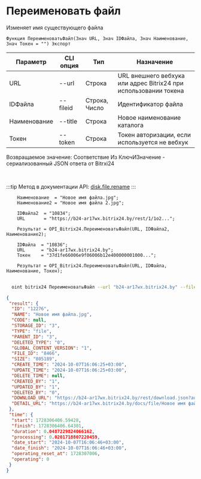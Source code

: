 ﻿---
sidebar_position: 10
---

# Переименовать файл
 Изменяет имя существующего файла



`Функция ПереименоватьФайл(Знач URL, Знач IDФайла, Знач Наименование, Знач Токен = "") Экспорт`

  | Параметр | CLI опция | Тип | Назначение |
  |-|-|-|-|
  | URL | --url | Строка | URL внешнего вебхука или адрес Bitrix24 при использовании токена |
  | IDФайла | --fileid | Строка, Число | Идентификатор файла |
  | Наименование | --title | Строка | Новое наименование каталога |
  | Токен | --token | Строка | Токен авторизации, если используется не вебхук |

  
  Возвращаемое значение:   Соответствие Из КлючИЗначение - сериализованный JSON ответа от Bitrxi24

<br/>

:::tip
Метод в документации API: [disk.file.rename](https://dev.1c-bitrix.ru/rest_help/disk/file/disk_file_rename.php)
:::
<br/>


```bsl title="Пример кода"
    Наименование  = "Новое имя файла.jpg";
    Наименование2 = "Новое имя файла 2.jpg";

    IDФайла2  = "10834";
    URL       = "https://b24-ar17wx.bitrix24.by/rest/1/1o2...";

    Результат = OPI_Bitrix24.ПереименоватьФайл(URL, IDФайла2, Наименование2);

    IDФайла  = "10836";
    URL      = "b24-ar17wx.bitrix24.by";
    Токен    = "37d1fe66006e9f06006b12e400000001000...";

    Результат = OPI_Bitrix24.ПереименоватьФайл(URL, IDФайла, Наименование, Токен);
```



```sh title="Пример команды CLI"
    
  oint bitrix24 ПереименоватьФайл --url "b24-ar17wx.bitrix24.by" --fileid "2484" --title %title% --token "56898d66006e9f06006b12e400000001000..."

```

```json title="Результат"
{
 "result": {
  "ID": "12276",
  "NAME": "Новое имя файла.jpg",
  "CODE": null,
  "STORAGE_ID": "3",
  "TYPE": "file",
  "PARENT_ID": "3",
  "DELETED_TYPE": "0",
  "GLOBAL_CONTENT_VERSION": "1",
  "FILE_ID": "8466",
  "SIZE": "805189",
  "CREATE_TIME": "2024-10-07T16:06:25+03:00",
  "UPDATE_TIME": "2024-10-07T16:06:25+03:00",
  "DELETE_TIME": null,
  "CREATED_BY": "1",
  "UPDATED_BY": "1",
  "DELETED_BY": "0",
  "DOWNLOAD_URL": "https://b24-ar17wx.bitrix24.by/rest/download.json?auth=a9ea0367006e9f06006b12e4000000010000077cf7361dce36b4295333ecec6bf0f55c&token=disk%7CaWQ9MTIyNzYmXz1hQ3Bhek1EOVY5REZrQ0pGbDFuWktDTjQyR0h6WUM4cw%3D%3D%7CImRvd25sb2FkfGRpc2t8YVdROU1USXlOelltWHoxaFEzQmhlazFFT1ZZNVJFWnJRMHBHYkRGdVdrdERUalF5UjBoNldVTTRjdz09fGE5ZWEwMzY3MDA2ZTlmMDYwMDZiMTJlNDAwMDAwMDAxMDAwMDA3N2NmNzM2MWRjZTM2YjQyOTUzMzNlY2VjNmJmMGY1NWMi.vtP6tkCzXgnjmwJVqSiVFcSZJ3xU3PTQ2zesT5RDW8c%3D",
  "DETAIL_URL": "https://b24-ar17wx.bitrix24.by/docs/file/Новое имя файла.jpg"
 },
 "time": {
  "start": 1728306406.59428,
  "finish": 1728306406.64301,
  "duration": 0.0487229824066162,
  "processing": 0.0201718807220459,
  "date_start": "2024-10-07T16:06:46+03:00",
  "date_finish": "2024-10-07T16:06:46+03:00",
  "operating_reset_at": 1728307006,
  "operating": 0
 }
}
```
